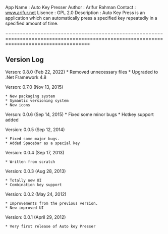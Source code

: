 ﻿App Name 		: Auto Key Presser 
Author 			: Arifur Rahman 
Contact 		: www.arifur.net 
Lisence 		: GPL 2.0 
Description 	: Auto Key Press is an application which can automatically press a specified key repeatedly in a specified amount of time. 

=========================================================================================================================================


Version Log
----------------------------------------------------
Verson:		0.8.0 (Feb 22, 2022)
	* Removed unnecessary files
	* Upgraded to .Net Framework 4.8

Verson:		0.7.0 (Nov 13, 2015)

	* New packaging system
	* Symantic versioning system
	* New icons

Verson:		0.0.6 (Sep 14, 2015)
	* Fixed some minor bugs
	* Hotkey support added

Version:	0.0.5 (Sep 12, 2014)

	* Fixed some major bugs.
	* Added Spacebar as a special key
 
Version:	0.0.4 (Sep 17, 2013)

	* Written from scratch

Version:	0.0.3 (Aug 28, 2013)
	
	* Totally new UI
	* Combination key support


Version:	0.0.2 (May 24, 2012)

	* Improvements from the previous version.
	* New improved UI


Version:	0.0.1 (April 29, 2012)

	* Very first release of Auto key Presser